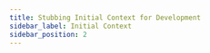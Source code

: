 ```yaml
---
title: Stubbing Initial Context for Development
sidebar_label: Initial Context
sidebar_position: 2
---
```

